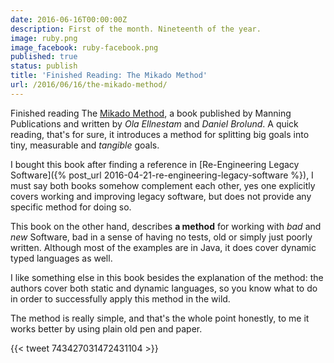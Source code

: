 ```yaml
---
date: 2016-06-16T00:00:00Z
description: First of the month. Nineteenth of the year.
image: ruby.png
image_facebook: ruby-facebook.png
published: true
status: publish
title: 'Finished Reading: The Mikado Method'
url: /2016/06/16/the-mikado-method/
---
```


Finished reading The [Mikado Method](https://www.manning.com/books/the-mikado-method), a book published by Manning Publications and written by *Ola Ellnestam* and *Daniel Brolund*. A quick reading, that's for sure, it introduces a method for splitting big goals into tiny, measurable and *tangible* goals.

I bought this book after finding a reference in [Re-Engineering Legacy Software]({% post_url 2016-04-21-re-engineering-legacy-software %}), I must say both books somehow complement each other, yes one explicitly covers working and improving legacy software, but does not provide any specific method for doing so. 

This book on the other hand, describes **a method** for working with *bad* and *new* Software, bad in a sense of having no tests, old or simply just poorly written. Although most of the examples are in Java, it does cover dynamic typed languages as well.

I like something else in this book besides the explanation of the method: the authors cover both static and dynamic languages, so you know what to do in order to successfully apply this method in the wild.

The method is really simple, and that's the whole point honestly, to me it works better by using plain old pen and paper.

{{< tweet 743427031472431104 >}}
